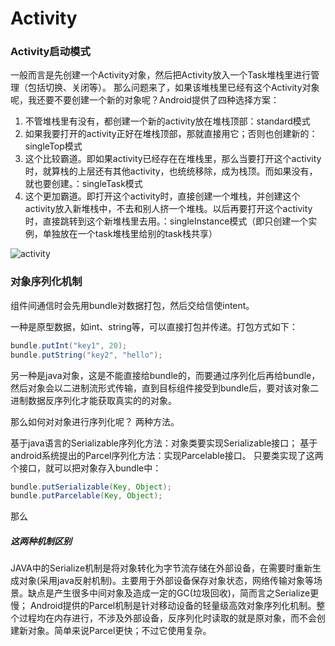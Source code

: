 Activity
===

### Activity启动模式

一般而言是先创建一个Activity对象，然后把Activity放入一个Task堆栈里进行管理（包括切换、关闭等）。
那么问题来了，如果该堆栈里已经有这个Activity对象呢，我还要不要创建一个新的对象呢？Android提供了四种选择方案：

1. 不管堆栈里有没有，都创建一个新的activity放在堆栈顶部：standard模式
2. 如果我要打开的activity正好在堆栈顶部，那就直接用它；否则也创建新的： singleTop模式
3. 这个比较霸道。即如果activity已经存在在堆栈里，那么当要打开这个activity时，就算栈的上层还有其他activity，也统统移除，成为栈顶。而如果没有，就也要创建。：singleTask模式
4. 这个更加霸道。即打开这个activity时，直接创建一个堆栈，并创建这个activity放入新堆栈中，不去和别人挤一个堆栈。以后再要打开这个activity时，直接跳转到这个新堆栈里去用。：singleInstance模式（即只创建一个实例，单独放在一个task堆栈里给别的task栈共享）

![activity](http://ww1.sinaimg.cn/large/005SiNxyjw1f25pnc5z5lj30m10f50ur.jpg)


### 对象序列化机制

组件间通信时会先用bundle对数据打包，然后交给信使intent。

一种是原型数据，如int、string等，可以直接打包并传递。打包方式如下：

```java
bundle.putInt("key1", 20);
bundle.putString("key2", "hello");
```
另一种是java对象，这是不能直接给bundle的，而要通过序列化后再给bundle，然后对象会以二进制流形式传输，直到目标组件接受到bundle后，要对该对象二进制数据反序列化才能获取真实的的对象。

那么如何对对象进行序列化呢？
两种方法。

基于java语言的Serializable序列化方法：对象类要实现Serializable接口；
基于android系统提出的Parcel序列化方法：实现Parcelable接口。
只要类实现了这两个接口，就可以把对象存入bundle中：

```java
bundle.putSerializable(Key, Object);
bundle.putParcelable(Key, Object);
```

那么

##### 这两种机制区别

JAVA中的Serialize机制是将对象转化为字节流存储在外部设备，在需要时重新生成对象(采用java反射机制)。主要用于外部设备保存对象状态，网络传输对象等场景。缺点是产生很多中间对象及造成一定的GC(垃圾回收)，简而言之Serialize更慢；
Android提供的Parcel机制是针对移动设备的轻量级高效对象序列化机制。整个过程均在内存进行，不涉及外部设备，反序列化时读取的就是原对象，而不会创建新对象。简单来说Parcel更快；不过它使用复杂。
